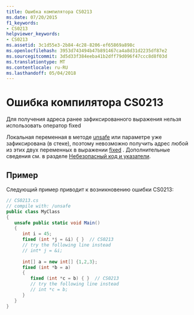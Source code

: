 ```yaml
---
title: Ошибка компилятора CS0213
ms.date: 07/20/2015
f1_keywords:
- CS0213
helpviewer_keywords:
- CS0213
ms.assetid: 3c1d55e3-2b84-4c28-8206-ef65869a898c
ms.openlocfilehash: 3953d743494b47b891467ca4a8d31d2235df87e2
ms.sourcegitcommit: 3d5d33f384eeba41b2dff79d096f47ccc8d8f03d
ms.translationtype: MT
ms.contentlocale: ru-RU
ms.lasthandoff: 05/04/2018
---
```

# <a name="compiler-error-cs0213"></a>Ошибка компилятора CS0213
Для получения адреса ранее зафиксированного выражения нельзя использовать оператор fixed  
  
 Локальная переменная в методе [unsafe](../../csharp/language-reference/keywords/unsafe.md) или параметре уже зафиксирована (в стеке), поэтому невозможно получить адрес любой из этих двух переменных в выражении [fixed](../../csharp/language-reference/keywords/fixed-statement.md) . Дополнительные сведения см. в разделе [Небезопасный код и указатели](../../csharp/programming-guide/unsafe-code-pointers/index.md).  
  
## <a name="example"></a>Пример  
 Следующий пример приводит к возникновению ошибки CS0213:  
  
```csharp  
// CS0213.cs  
// compile with: /unsafe  
public class MyClass  
{  
   unsafe public static void Main()  
   {  
      int i = 45;  
      fixed (int *j = &i) { }  // CS0213  
      // try the following line instead  
      // int* j = &i;  
  
      int[] a = new int[] {1,2,3};  
      fixed (int *b = a)  
      {  
         fixed (int *c = b) { }  // CS0213  
         // try the following line instead  
         // int *c = b;  
      }  
   }  
}  
```
